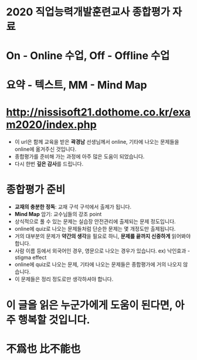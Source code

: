 # 2020 직업능력개발훈련교사 종합평가 자료
# On - Online 수업, Off - Offline 수업
# 요약 - 텍스트, MM - Mind Map

# http://nissisoft21.dothome.co.kr/exam2020/index.php
- 이 url은 함께 교육을 받은 **곽경남** 선생님께서 online, 기타에 나오는 문제들을 online에 옮겨주신 것입니다.
- 종합평가를 준비해 가는 과정에 아주 많은 도움이 되었습니다.
- 다시 한번 **깊은 감사**를 드립니다.

# 종합평가 준비
- **교재의 충분한 정독**: 교재 구석 구석에서 출제가 됩니다.
- **Mind Map** 암기: 교수님들의 강조 point
- 상식적으로 풀 수 있는 문제는 실습장 안전관리에 출제되는 문제 정도입니다.
- online에 quiz로 나오는 문제들처럼 단순한 문제는 몇 개정도만 출제됩니다.
- 거의 대부분의 문제가 **약간의 생각**을 필요로 하니, **문제를 끝까지 신중하게** 읽어봐야 합니다.
- 사람 이름 등에서 외국어인 경우, 영문으로 나오는 경우가 있습니다. ex) 낙인효과 - stigma effect
- online에 quiz로 나오는 문제, 기타에 나오는 문제들은 종합평가에 거의 나오지 않습니다.
- 이 문제들은 정리 정도로만 생각하셔야 합니다.

# 이 글을 읽은 누군가에게 도움이 된다면, 아주 행복할 것입니다.

# 不爲也 比不能也
